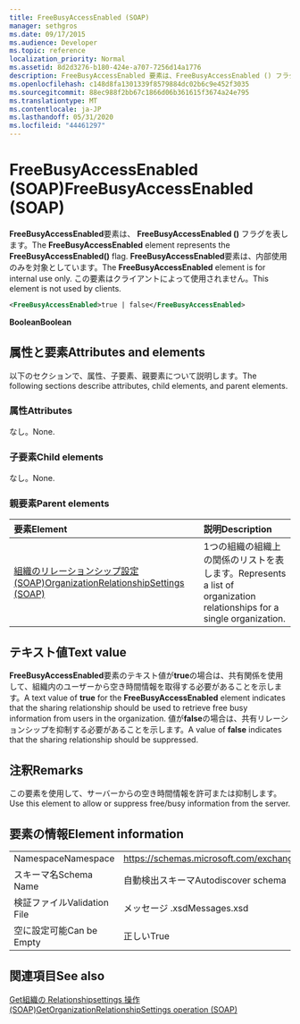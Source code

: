 ```yaml
---
title: FreeBusyAccessEnabled (SOAP)
manager: sethgros
ms.date: 09/17/2015
ms.audience: Developer
ms.topic: reference
localization_priority: Normal
ms.assetid: 8d2d3276-b180-424e-a707-7256d14a1776
description: FreeBusyAccessEnabled 要素は、FreeBusyAccessEnabled () フラグを表します。 FreeBusyAccessEnabled 要素は、内部使用のみを対象としています。 この要素はクライアントによって使用されません。
ms.openlocfilehash: c148d8fa1301339f8579884dc02b6c9e452f3035
ms.sourcegitcommit: 88ec988f2bb67c1866d06b361615f3674a24e795
ms.translationtype: MT
ms.contentlocale: ja-JP
ms.lasthandoff: 05/31/2020
ms.locfileid: "44461297"
---
```

# <a name="freebusyaccessenabled-soap"></a><span data-ttu-id="a49d1-105">FreeBusyAccessEnabled (SOAP)</span><span class="sxs-lookup"><span data-stu-id="a49d1-105">FreeBusyAccessEnabled (SOAP)</span></span>

<span data-ttu-id="a49d1-106">**FreeBusyAccessEnabled**要素は、 **FreeBusyAccessEnabled ()** フラグを表します。</span><span class="sxs-lookup"><span data-stu-id="a49d1-106">The **FreeBusyAccessEnabled** element represents the **FreeBusyAccessEnabled()** flag.</span></span> <span data-ttu-id="a49d1-107">**FreeBusyAccessEnabled**要素は、内部使用のみを対象としています。</span><span class="sxs-lookup"><span data-stu-id="a49d1-107">The **FreeBusyAccessEnabled** element is for internal use only.</span></span> <span data-ttu-id="a49d1-108">この要素はクライアントによって使用されません。</span><span class="sxs-lookup"><span data-stu-id="a49d1-108">This element is not used by clients.</span></span> 
  
```XML
<FreeBusyAccessEnabled>true | false</FreeBusyAccessEnabled>
```

 <span data-ttu-id="a49d1-109">**Boolean**</span><span class="sxs-lookup"><span data-stu-id="a49d1-109">**Boolean**</span></span>
## <a name="attributes-and-elements"></a><span data-ttu-id="a49d1-110">属性と要素</span><span class="sxs-lookup"><span data-stu-id="a49d1-110">Attributes and elements</span></span>

<span data-ttu-id="a49d1-111">以下のセクションで、属性、子要素、親要素について説明します。</span><span class="sxs-lookup"><span data-stu-id="a49d1-111">The following sections describe attributes, child elements, and parent elements.</span></span>
  
### <a name="attributes"></a><span data-ttu-id="a49d1-112">属性</span><span class="sxs-lookup"><span data-stu-id="a49d1-112">Attributes</span></span>

<span data-ttu-id="a49d1-113">なし。</span><span class="sxs-lookup"><span data-stu-id="a49d1-113">None.</span></span>
  
### <a name="child-elements"></a><span data-ttu-id="a49d1-114">子要素</span><span class="sxs-lookup"><span data-stu-id="a49d1-114">Child elements</span></span>

<span data-ttu-id="a49d1-115">なし。</span><span class="sxs-lookup"><span data-stu-id="a49d1-115">None.</span></span>
  
### <a name="parent-elements"></a><span data-ttu-id="a49d1-116">親要素</span><span class="sxs-lookup"><span data-stu-id="a49d1-116">Parent elements</span></span>

|<span data-ttu-id="a49d1-117">**要素**</span><span class="sxs-lookup"><span data-stu-id="a49d1-117">**Element**</span></span>|<span data-ttu-id="a49d1-118">**説明**</span><span class="sxs-lookup"><span data-stu-id="a49d1-118">**Description**</span></span>|
|:-----|:-----|
|[<span data-ttu-id="a49d1-119">組織のリレーションシップ設定 (SOAP)</span><span class="sxs-lookup"><span data-stu-id="a49d1-119">OrganizationRelationshipSettings (SOAP)</span></span>](organizationrelationshipsettings-soap.md) <br/> |<span data-ttu-id="a49d1-120">1つの組織の組織上の関係のリストを表します。</span><span class="sxs-lookup"><span data-stu-id="a49d1-120">Represents a list of organization relationships for a single organization.</span></span>  <br/> |
   
## <a name="text-value"></a><span data-ttu-id="a49d1-121">テキスト値</span><span class="sxs-lookup"><span data-stu-id="a49d1-121">Text value</span></span>

<span data-ttu-id="a49d1-122">**FreeBusyAccessEnabled**要素のテキスト値が**true**の場合は、共有関係を使用して、組織内のユーザーから空き時間情報を取得する必要があることを示します。</span><span class="sxs-lookup"><span data-stu-id="a49d1-122">A text value of **true** for the **FreeBusyAccessEnabled** element indicates that the sharing relationship should be used to retrieve free busy information from users in the organization.</span></span> <span data-ttu-id="a49d1-123">値が**false**の場合は、共有リレーションシップを抑制する必要があることを示します。</span><span class="sxs-lookup"><span data-stu-id="a49d1-123">A value of **false** indicates that the sharing relationship should be suppressed.</span></span> 
  
## <a name="remarks"></a><span data-ttu-id="a49d1-124">注釈</span><span class="sxs-lookup"><span data-stu-id="a49d1-124">Remarks</span></span>

<span data-ttu-id="a49d1-125">この要素を使用して、サーバーからの空き時間情報を許可または抑制します。</span><span class="sxs-lookup"><span data-stu-id="a49d1-125">Use this element to allow or suppress free/busy information from the server.</span></span> 
  
## <a name="element-information"></a><span data-ttu-id="a49d1-126">要素の情報</span><span class="sxs-lookup"><span data-stu-id="a49d1-126">Element information</span></span>

|||
|:-----|:-----|
|<span data-ttu-id="a49d1-127">Namespace</span><span class="sxs-lookup"><span data-stu-id="a49d1-127">Namespace</span></span>  <br/> |https://schemas.microsoft.com/exchange/2010/Autodiscover  <br/> |
|<span data-ttu-id="a49d1-128">スキーマ名</span><span class="sxs-lookup"><span data-stu-id="a49d1-128">Schema Name</span></span>  <br/> |<span data-ttu-id="a49d1-129">自動検出スキーマ</span><span class="sxs-lookup"><span data-stu-id="a49d1-129">Autodiscover schema</span></span>  <br/> |
|<span data-ttu-id="a49d1-130">検証ファイル</span><span class="sxs-lookup"><span data-stu-id="a49d1-130">Validation File</span></span>  <br/> |<span data-ttu-id="a49d1-131">メッセージ .xsd</span><span class="sxs-lookup"><span data-stu-id="a49d1-131">Messages.xsd</span></span>  <br/> |
|<span data-ttu-id="a49d1-132">空に設定可能</span><span class="sxs-lookup"><span data-stu-id="a49d1-132">Can be Empty</span></span>  <br/> |<span data-ttu-id="a49d1-133">正しい</span><span class="sxs-lookup"><span data-stu-id="a49d1-133">True</span></span>  <br/> |
   
## <a name="see-also"></a><span data-ttu-id="a49d1-134">関連項目</span><span class="sxs-lookup"><span data-stu-id="a49d1-134">See also</span></span>



[<span data-ttu-id="a49d1-135">Get組織の Relationshipsettings 操作 (SOAP)</span><span class="sxs-lookup"><span data-stu-id="a49d1-135">GetOrganizationRelationshipSettings operation (SOAP)</span></span>](getorganizationrelationshipsettings-operation-soap.md)

